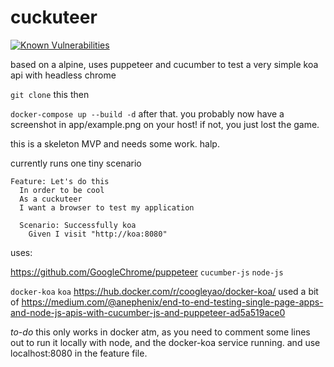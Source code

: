 # cuckuteer

[![Known Vulnerabilities](https://snyk.io//test/github/fentonfentonfenton/cuckuteer/badge.svg?targetFile=package.json)](https://snyk.io//test/github/fentonfentonfenton/cuckuteer?targetFile=package.json)


based on a alpine, uses puppeteer and cucumber to test a very simple koa api with headless chrome

`git clone` this
then

```docker-compose up --build -d```
after that. you probably now have a screenshot in app/example.png on your host! if not, you just lost the game.


this is a skeleton MVP and needs some work. halp. 

currently runs one tiny scenario
```
Feature: Let's do this
  In order to be cool
  As a cuckuteer
  I want a browser to test my application
  
  Scenario: Successfully koa
    Given I visit "http://koa:8080"
```

uses:

https://github.com/GoogleChrome/puppeteer
`cucumber-js`
`node-js`

`docker-koa` `koa` https://hub.docker.com/r/coogleyao/docker-koa/
used a bit of https://medium.com/@anephenix/end-to-end-testing-single-page-apps-and-node-js-apis-with-cucumber-js-and-puppeteer-ad5a519ace0 



*to-do* this only works in docker atm, as you need to comment some lines out to run it locally with node, and the docker-koa service running. and use localhost:8080 in the feature file.
